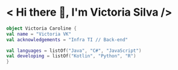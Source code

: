 ## <h1 align=”center”>< Hi there 👋, I'm Victoria Silva /></h1>
 
```kotlin
object Victoria Caroline {
val name = "Victoria VK"
val acknowledgements = "Infra TI // Back-end"

val languages = listOf("Java", "C#", "JavaScript") 
val developing = listOf("Kotlin", "Python", "R")
}
